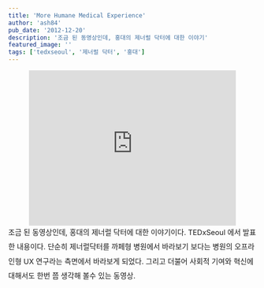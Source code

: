 ```yaml
---
title: 'More Humane Medical Experience'
author: 'ash84'
pub_date: '2012-12-20'
description: '조금 된 동영상인데, 홍대의 제너럴 닥터에 대한 이야기'
featured_image: ''
tags: ['tedxseoul', '제너럴 닥터', '홍대']
---
```



<center>  
<iframe allowfullscreen="" frameborder="0" height="315" src="http://www.youtube.com/embed/un4qbATrmx8" width="420"></iframe><span style="font-size: 11pt;">  
</span></center><center>  
</center><span style="font-size: 11pt;text-align:justify;line-height:2;">조금 된 동영상인데, 홍대의 제너럴 닥터에 대한 이야기이다. TEDxSeoul 에서 발표한 내용이다. 단순히 제너럴닥터를 까페형 </span><span style="font-size: 11pt;text-align:justify;line-height:2;">병원에서 바라보기 보다는 병원의 오프라인형 UX 연구라는 측면에서 바라보게 되었다. 그리고 더불어 사회적 기여와 혁신에 대해서도 한번 쯤 생각해 볼수 있는 동영상. </span>



